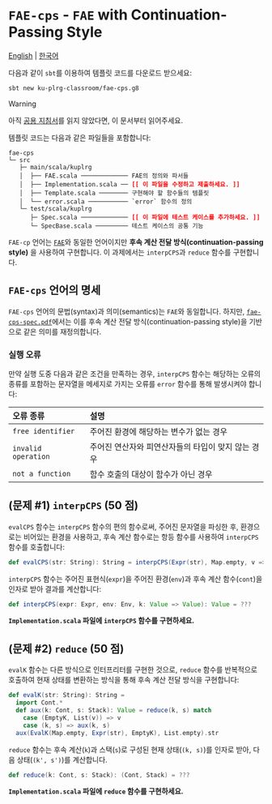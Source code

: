 # `FAE-cps` - `FAE` with Continuation-Passing Style

[English](./README.md) | [한국어](./README.ko.md)

다음과 같이 `sbt`를 이용하여 템플릿 코드를 다운로드 받으세요:
```bash
sbt new ku-plrg-classroom/fae-cps.g8
```

> [!WARNING]
>
> 아직 [공용 지침서](https://github.com/ku-plrg-classroom/docs/blob/main/README.ko.md)를 읽지 않았다면, 이 문서부터 읽어주세요.

템플릿 코드는 다음과 같은 파일들을 포함합니다:
<pre><code>fae-cps
└─ src
   ├─ main/scala/kuplrg
   │  ├── FAE.scala ───────────── FAE의 정의와 파서들
   │  ├── Implementation.scala ── <b style='color:red;'>[[ 이 파일을 수정하고 제출하세요. ]]</b>
   │  ├── Template.scala ──────── 구현해야 할 함수들의 템플릿
   │  └── error.scala ─────────── `error` 함수의 정의
   └─ test/scala/kuplrg
      ├─ Spec.scala ───────────── <b style='color:red;'>[[ 이 파일에 테스트 케이스를 추가하세요. ]]</b>
      └─ SpecBase.scala ───────── 테스트 케이스의 공통 기능</code></pre>

`FAE-cp` 언어는 [`FAE`](../fae/README.ko.md)와 동일한 언어이지만 **후속 계산
전달 방식(continuation-passing style)** 을 사용하여 구현합니다. 이 과제에서는
`interpCPS`과 `reduce` 함수를 구현합니다.


## `FAE-cps` 언어의 명세

`FAE-cps` 언어의 문법(syntax)과 의미(semantics)는 `FAE`와 동일합니다. 하지만,
[`fae-cps-spec.pdf`](./fae-cps-spec.pdf)에서는 이를 후속 계산 전달
방식(continuation-passing style)을 기반으로 같은 의미를 재정의합니다.


### 실행 오류

만약 실행 도중 다음과 같은 조건을 만족하는 경우, `interpCPS` 함수는 해당하는 오류의
종류를 포함하는 문자열을 메세지로 가지는 오류를 `error` 함수를 통해 발생시켜야
합니다:

| 오류 종류 | 설명 |
|:---------|:-----|
| `free identifier` | 주어진 환경에 해당하는 변수가 없는 경우 |
| `invalid operation` | 주어진 연산자와 피연산자들의 타입이 맞지 않는 경우 |
| `not a function` | 함수 호출의 대상이 함수가 아닌 경우 |


## (문제 #1) `interpCPS` (50 점)

`evalCPS` 함수는 `interpCPS` 함수의 편의 함수로써, 주어진 문자열을 파싱한 후,
환경으로는 비어있는 환경을 사용하고, 후속 계산 함수로는 항등 함수를 사용하여
`interpCPS` 함수를 호출합니다:
```scala
def evalCPS(str: String): String = interpCPS(Expr(str), Map.empty, v => v).str
```

`interpCPS` 함수는 주어진 표현식(`expr`)을 주어진 환경(`env`)과 후속 계산
함수(`cont`)을 인자로 받아 결과를 계산합니다:
```scala
def interpCPS(expr: Expr, env: Env, k: Value => Value): Value = ???
```
**`Implementation.scala` 파일에 `interpCPS` 함수를 구현하세요.**

## (문제 #2) `reduce` (50 점)

`evalK` 함수는 다른 방식으로 인터프리터를 구현한 것으로, `reduce` 함수를
반복적으로 호출하여 현재 상태를 변환하는 방식을 통해 후속 계산 전달 방식을
구현합니다:
```scala
def evalK(str: String): String =
  import Cont.*
  def aux(k: Cont, s: Stack): Value = reduce(k, s) match
    case (EmptyK, List(v)) => v
    case (k, s) => aux(k, s)
  aux(EvalK(Map.empty, Expr(str), EmptyK), List.empty).str
```

`reduce` 함수는 후속 계산(`k`)과 스택(`s`)로 구성된 현재 상태(`(k, s)`)를
인자로 받아, 다음 상태(`(k', s')`)를 계산합니다.
```scala
def reduce(k: Cont, s: Stack): (Cont, Stack) = ???
```

**`Implementation.scala` 파일에 `reduce` 함수를 구현하세요.**
